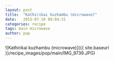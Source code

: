 ```yaml
---
layout: post
title:  "Kathirikai kuzhambu (microwave)"
date:   2015-07-10 09:04:31
categories: recipe
tags: main microwave
author: pop
---
```


![Kathirikai kuzhambu (microwave)]({{ site.baseurl }}/recipe_images/pop/main/IMG_9739.JPG)
